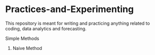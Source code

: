 # Practices-and-Experimenting
This repository is meant for writing and practicing anything related to coding, data analytics and forecasting. 

Simple Methods

1. Naive Method

